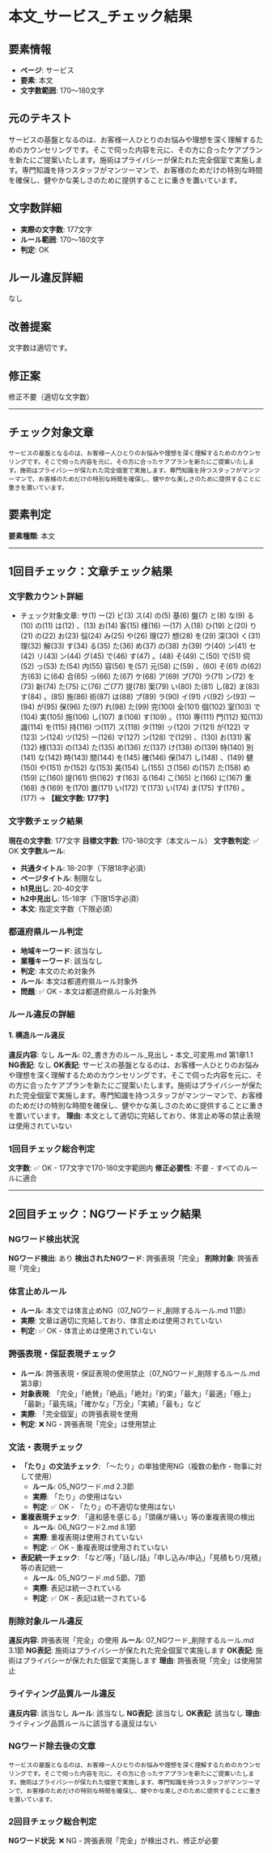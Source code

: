 # 本文_サービス_チェック結果

## 要素情報
- **ページ**: サービス
- **要素**: 本文
- **文字数範囲**: 170～180文字

## 元のテキスト
サービスの基盤となるのは、お客様一人ひとりのお悩みや理想を深く理解するためのカウンセリングです。そこで伺った内容を元に、その方に合ったケアプランを新たにご提案いたします。施術はプライバシーが保たれた完全個室で実施します。専門知識を持つスタッフがマンツーマンで、お客様のためだけの特別な時間を確保し、健やかな美しさのために提供することに重きを置いています。

## 文字数詳細
- **実際の文字数**: 177文字
- **ルール範囲**: 170～180文字
- **判定**: OK

## ルール違反詳細
なし

## 改善提案
文字数は適切です。

## 修正案
修正不要（適切な文字数）

---

## チェック対象文章
```
サービスの基盤となるのは、お客様一人ひとりのお悩みや理想を深く理解するためのカウンセリングです。そこで伺った内容を元に、その方に合ったケアプランを新たにご提案いたします。施術はプライバシーが保たれた完全個室で実施します。専門知識を持つスタッフがマンツーマンで、お客様のためだけの特別な時間を確保し、健やかな美しさのために提供することに重きを置いています。
```

## 要素判定
**要素種類**: 本文

---

## 1回目チェック：文章チェック結果

### 文字数カウント詳細
- チェック対象文章: サ(1) ー(2) ビ(3) ス(4) の(5) 基(6) 盤(7) と(8) な(9) る(10) の(11) は(12) 、(13) お(14) 客(15) 様(16) 一(17) 人(18) ひ(19) と(20) り(21) の(22) お(23) 悩(24) み(25) や(26) 理(27) 想(28) を(29) 深(30) く(31) 理(32) 解(33) す(34) る(35) た(36) め(37) の(38) カ(39) ウ(40) ン(41) セ(42) リ(43) ン(44) グ(45) で(46) す(47) 。(48) そ(49) こ(50) で(51) 伺(52) っ(53) た(54) 内(55) 容(56) を(57) 元(58) に(59) 、(60) そ(61) の(62) 方(63) に(64) 合(65) っ(66) た(67) ケ(68) ア(69) プ(70) ラ(71) ン(72) を(73) 新(74) た(75) に(76) ご(77) 提(78) 案(79) い(80) た(81) し(82) ま(83) す(84) 。(85) 施(86) 術(87) は(88) プ(89) ラ(90) イ(91) バ(92) シ(93) ー(94) が(95) 保(96) た(97) れ(98) た(99) 完(100) 全(101) 個(102) 室(103) で(104) 実(105) 施(106) し(107) ま(108) す(109) 。(110) 専(111) 門(112) 知(113) 識(114) を(115) 持(116) つ(117) ス(118) タ(119) ッ(120) フ(121) が(122) マ(123) ン(124) ツ(125) ー(126) マ(127) ン(128) で(129) 、(130) お(131) 客(132) 様(133) の(134) た(135) め(136) だ(137) け(138) の(139) 特(140) 別(141) な(142) 時(143) 間(144) を(145) 確(146) 保(147) し(148) 、(149) 健(150) や(151) か(152) な(153) 美(154) し(155) さ(156) の(157) た(158) め(159) に(160) 提(161) 供(162) す(163) る(164) こ(165) と(166) に(167) 重(168) き(169) を(170) 置(171) い(172) て(173) い(174) ま(175) す(176) 。(177) → **【総文字数: 177字】**

### 文字数チェック結果
**現在の文字数**: 177文字
**目標文字数**: 170-180文字（本文ルール）
**文字数判定**: ✅ OK
**文字数ルール**:
- **共通タイトル**: 18-20字（下限18字必須）
- **ページタイトル**: 制限なし
- **h1見出し**: 20-40文字
- **h2中見出し**: 15-18字（下限15字必須）
- **本文**: 指定文字数（下限必須）

### 都道府県ルール判定
- **地域キーワード**: 該当なし
- **業種キーワード**: 該当なし
- **判定**: 本文のため対象外
- **ルール**: 本文は都道府県ルール対象外
- **問題**: ✅ OK - 本文は都道府県ルール対象外

### ルール違反の詳細

#### 1. 構造ルール違反
**違反内容**: なし
**ルール**: 02_書き方のルール_見出し・本文_可変用.md 第1章1.1
**NG表記**: なし
**OK表記**: サービスの基盤となるのは、お客様一人ひとりのお悩みや理想を深く理解するためのカウンセリングです。そこで伺った内容を元に、その方に合ったケアプランを新たにご提案いたします。施術はプライバシーが保たれた完全個室で実施します。専門知識を持つスタッフがマンツーマンで、お客様のためだけの特別な時間を確保し、健やかな美しさのために提供することに重きを置いています。
**理由**: 本文として適切に完結しており、体言止め等の禁止表現は使用されていない

### 1回目チェック総合判定
**文字数**: ✅ OK - 177文字で170-180文字範囲内
**修正必要性**: 不要 - すべてのルールに適合

---

## 2回目チェック：NGワードチェック結果

### NGワード検出状況
**NGワード検出**: あり
**検出されたNGワード**: 誇張表現「完全」
**削除対象**: 誇張表現「完全」

### 体言止めルール
- **ルール**: 本文では体言止めNG（07_NGワード_削除するルール.md 11節）
- **実際**: 文章は適切に完結しており、体言止めは使用されていない
- **判定**: ✅ OK - 体言止めは使用されていない

### 誇張表現・保証表現チェック
- **ルール**: 誇張表現・保証表現の使用禁止（07_NGワード_削除するルール.md 第3章）
- **対象表現**: 「完全」「絶賛」「絶品」「絶対」「約束」「最大」「最適」「極上」「最新」「最先端」「確かな」「万全」「実績」「最も」など
- **実際**: 「完全個室」の誇張表現を使用
- **判定**: ❌ NG - 誇張表現「完全」は使用禁止

### 文法・表現チェック
- **「たり」の文法チェック**: 「〜たり」の単独使用NG（複数の動作・物事に対して使用）
  - **ルール**: 05_NGワード.md 2.3節
  - **実際**: 「たり」の使用はない
  - **判定**: ✅ OK - 「たり」の不適切な使用はない
- **重複表現チェック**: 「違和感を感じる」「頭痛が痛い」等の重複表現の検出
  - **ルール**: 06_NGワード2.md 8.1節
  - **実際**: 重複表現は使用されていない
  - **判定**: ✅ OK - 重複表現は使用されていない
- **表記統一チェック**: 「など/等」「話し/話」「申し込み/申込」「見積もり/見積」等の表記統一
  - **ルール**: 05_NGワード.md 5節、7節
  - **実際**: 表記は統一されている
  - **判定**: ✅ OK - 表記は統一されている

### 削除対象ルール違反
**違反内容**: 誇張表現「完全」の使用
**ルール**: 07_NGワード_削除するルール.md 3.1節
**NG表記**: 施術はプライバシーが保たれた完全個室で実施します
**OK表記**: 施術はプライバシーが保たれた個室で実施します
**理由**: 誇張表現「完全」は使用禁止

### ライティング品質ルール違反
**違反内容**: 該当なし
**ルール**: 該当なし
**NG表記**: 該当なし
**OK表記**: 該当なし
**理由**: ライティング品質ルールに該当する違反はない

### NGワード除去後の文章
```
サービスの基盤となるのは、お客様一人ひとりのお悩みや理想を深く理解するためのカウンセリングです。そこで伺った内容を元に、その方に合ったケアプランを新たにご提案いたします。施術はプライバシーが保たれた個室で実施します。専門知識を持つスタッフがマンツーマンで、お客様のためだけの特別な時間を確保し、健やかな美しさのために提供することに重きを置いています。
```

### 2回目チェック総合判定
**NGワード状況**: ❌ NG - 誇張表現「完全」が検出され、修正が必要

